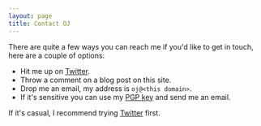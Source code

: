 ```yaml
---
layout: page
title: Contact OJ
---
```


There are quite a few ways you can reach me if you'd like to get in touch, here are a couple of options:

* Hit me up on [Twitter][].
* Throw a comment on a blog post on this site.
* Drop me an email, my address is `oj@<this domain>`.
* If it's sensitive you can use my [PGP key][] and send me an email.

If it's casual, I recommend trying [Twitter][] first.

  [Twitter]: https://twitter.com/TheColonial "OJ @ Twitter"
  [PGP key]: https://keybase.io/oj "PGP Key"
